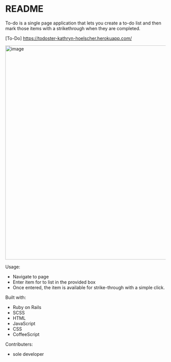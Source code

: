 # README

To-do is a single page application that lets you create a to-do list and then mark those items with a strikethrough when they are completed. 

[To-Do] https://todoster-kathryn-hoelscher.herokuapp.com/

<img width="672" alt="image" src="https://user-images.githubusercontent.com/56094085/96037100-fe222d00-0e2a-11eb-9c24-8c3ffdbae2d1.png">

Usage:
 * Navigate to page
 * Enter item for to list in the provided box
 * Once entered, the item is available for strike-through with a simple click. 


Built with:
 * Ruby on Rails
 * SCSS
 * HTML 
 * JavaScript
 * CSS 
 * CoffeeScript
 
 Contributers: 
  * sole developer
